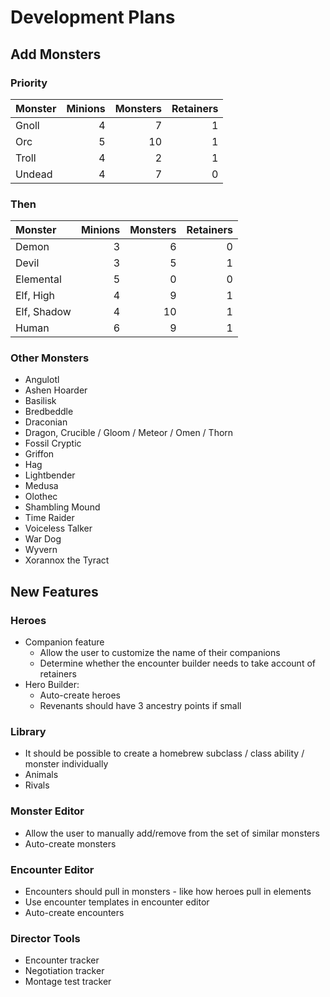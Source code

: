 # Development Plans

## Add Monsters

### Priority

| Monster    | Minions | Monsters | Retainers |
|:-----------|--------:|---------:|----------:|
| Gnoll      | 4       | 7        | 1         |
| Orc        | 5       | 10       | 1         |
| Troll      | 4       | 2        | 1         |
| Undead     | 4       | 7        | 0         |

### Then

| Monster     | Minions | Monsters | Retainers |
|:------------|--------:|---------:|----------:|
| Demon       | 3       | 6        | 0         |
| Devil       | 3       | 5        | 1         |
| Elemental   | 5       | 0        | 0         |
| Elf, High   | 4       | 9        | 1         |
| Elf, Shadow | 4       | 10       | 1         |
| Human       | 6       | 9        | 1         |

### Other Monsters

* Angulotl
* Ashen Hoarder
* Basilisk
* Bredbeddle
* Draconian
* Dragon, Crucible / Gloom / Meteor / Omen / Thorn
* Fossil Cryptic
* Griffon
* Hag
* Lightbender
* Medusa
* Olothec
* Shambling Mound
* Time Raider
* Voiceless Talker
* War Dog
* Wyvern
* Xorannox the Tyract

## New Features

### Heroes

* Companion feature
  * Allow the user to customize the name of their companions
  * Determine whether the encounter builder needs to take account of retainers
* Hero Builder:
  * Auto-create heroes
  * Revenants should have 3 ancestry points if small

### Library

* It should be possible to create a homebrew subclass / class ability / monster individually
* Animals
* Rivals

### Monster Editor

* Allow the user to manually add/remove from the set of similar monsters
* Auto-create monsters

### Encounter Editor

* Encounters should pull in monsters - like how heroes pull in elements
* Use encounter templates in encounter editor
* Auto-create encounters

### Director Tools

* Encounter tracker
* Negotiation tracker
* Montage test tracker
